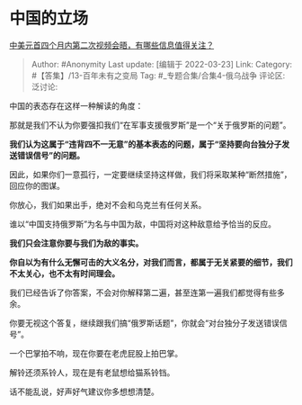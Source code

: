# 中国的立场
[中美元首四个月内第二次视频会晤，有哪些信息值得关注？](https://www.zhihu.com/question/522745341/answer/2402241425)

> Author: #Anonymity
> Last update: [编辑于 2022-03-23]
> Link:
> Category: #【答集】/13-百年未有之变局
> Tag: #_专题合集/合集4-俄乌战争 
> 评论区:
> 泛讨论:

中国的表态存在这样一种解读的角度：

那就是我们不认为你要强扣我们“在军事支援俄罗斯”是一个“关于俄罗斯的问题”。

**我们认为这属于“违背四不一无意”的基本表态的问题，属于“坚持要向台独分子发送错误信号”的问题。**

因此，如果你们一意孤行，一定要继续坚持这样做，我们将采取某种“断然措施”，回应你的图谋。

你放心，我们如果出手，绝对不会和乌克兰有任何关系。

谁以“中国支持俄罗斯”为名与中国为敌，中国将对这种敌意给予恰当的反应。

**我们只会注意你要与我们为敌的事实。**

**你自以为有什么无懈可击的大义名分，对我们而言，都属于无关紧要的细节，我们不太关心，也不太有时间理会。**

我们已经告诉了你答案，不会对你解释第二遍，甚至连第一遍我们都觉得有些多余。

你要无视这个答复，继续跟我们搞“俄罗斯话题”，你就会“对台独分子发送错误信号”。

一个巴掌拍不响，现在你要在老虎屁股上拍巴掌。

解铃还须系铃人，现在是有老鼠想给猫系铃铛。

话不能乱说，好声好气建议你多想想清楚。
